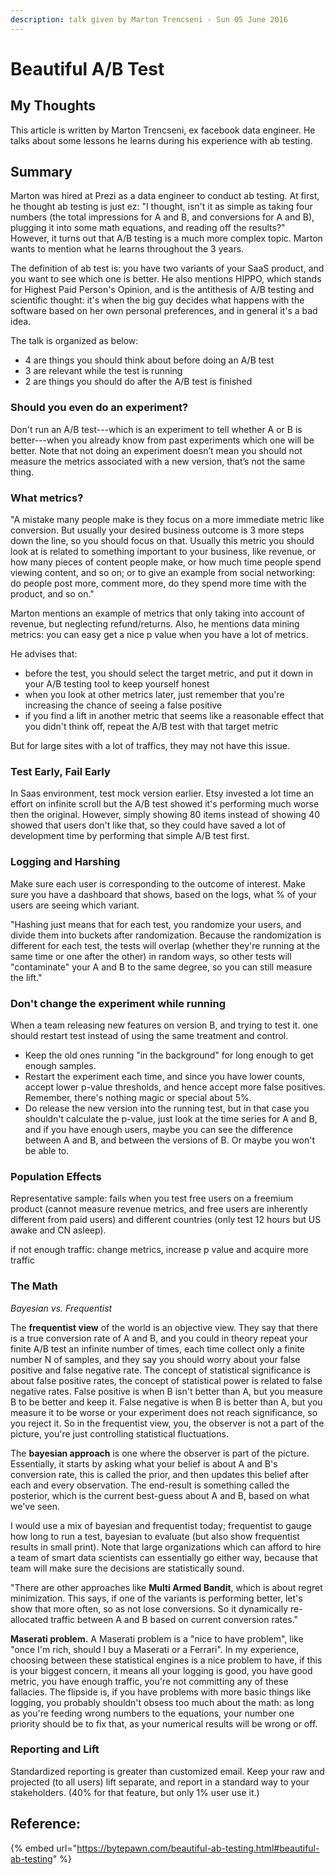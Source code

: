 ```yaml
---
description: talk given by Marton Trencseni - Sun 05 June 2016
---
```


# Beautiful A/B Test

## My Thoughts

This article is written by Marton Trencseni, ex facebook data engineer. He talks about some lessons he learns during his experience with ab testing.

## Summary

Marton was hired at Prezi as a data engineer to conduct ab testing. At first, he thought ab testing is just ez: "I thought, isn't it as simple as taking four numbers (the total impressions for A and B, and conversions for A and B), plugging it into some math equations, and reading off the results?" However, it turns out that A/B testing is a much more complex topic. Marton wants to mention what he learns throughout the 3 years.

The definition of ab test is: you have two variants of your SaaS product, and you want to see which one is better. He also mentions HIPPO, which stands for Highest Paid Person's Opinion, and is the antithesis of A/B testing and scientific thought: it's when the big guy decides what happens with the software based on her own personal preferences, and in general it's a bad idea.

The talk is organized as below:

* 4 are things you should think about before doing an A/B test
* 3 are relevant while the test is running
* 2 are things you should do after the A/B test is finished

### Should you even do an experiment?

Don't run an A/B test---which is an experiment to tell whether A or B is better---when you already know from past experiments which one will be better. Note that not doing an experiment doesn’t mean you should not measure the metrics associated with a new version, that’s not the same thing.

### What metrics?

"A mistake many people make is they focus on a more immediate metric like conversion. But usually your desired business outcome is 3 more steps down the line, so you should focus on that. Usually this metric you should look at is related to something important to your business, like revenue, or how many pieces of content people make, or how much time people spend viewing content, and so on; or to give an example from social networking: do people post more, comment more, do they spend more time with the product, and so on."

Marton mentions an example of metrics that only taking into account of revenue, but neglecting refund/returns. Also, he mentions data mining metrics: you can easy get a nice p value when you have a lot of metrics.

He advises that:

* before the test, you should select the target metric, and put it down in your A/B testing tool to keep yourself honest
* when you look at other metrics later, just remember that you're increasing the chance of seeing a false positive
* if you find a lift in another metric that seems like a reasonable effect that you didn't think off, repeat the A/B test with that target metric

But for large sites with a lot of traffics, they may not have this issue.

### Test Early, Fail Early

In Saas environment, test mock version earlier. Etsy invested a lot time an effort on infinite scroll but the A/B test showed it's performing much worse then the original. However, simply showing 80 items instead of showing 40 showed that users don't like that, so they could have saved a lot of development time by performing that simple A/B test first.

### Logging and Harshing

Make sure each user is corresponding to the outcome of interest. Make sure you have a dashboard that shows, based on the logs, what % of your users are seeing which variant.&#x20;

"Hashing just means that for each test, you randomize your users, and divide them into buckets after randomization. Because the randomization is different for each test, the tests will overlap (whether they're running at the same time or one after the other) in random ways, so other tests will "contaminate" your A and B to the same degree, so you can still measure the lift."

### Don't change the experiment while running

When a team releasing new features on version B, and trying to test it. one should restart test instead of using the same treatment and control.&#x20;

* Keep the old ones running "in the background" for long enough to get enough samples.
* Restart the experiment each time, and since you have lower counts, accept lower p-value thresholds, and hence accept more false positives. Remember, there's nothing magic or special about 5%.
* Do release the new version into the running test, but in that case you shouldn't calculate the p-value, just look at the time series for A and B, and if you have enough users, maybe you can see the difference between A and B, and between the versions of B. Or maybe you won't be able to.

### Population Effects

Representative sample: fails when you test free users on a freemium product (cannot measure revenue metrics, and free users are inherently different from paid users) and different countries (only test 12 hours but US awake and CN asleep).

if not enough traffic: change metrics, increase p value and acquire more traffic

### The Math

_Bayesian vs. Frequentist_

The **frequentist view** of the world is an objective view. They say that there is a true conversion rate of A and B, and you could in theory repeat your finite A/B test an infinite number of times, each time collect only a finite number N of samples, and they say you should worry about your false positive and false negative rate. The concept of statistical significance is about false positive rates, the concept of statistical power is related to false negative rates. False positive is when B isn't better than A, but you measure B to be better and keep it. False negative is when B is better than A, but you measure it to be worse or your experiment does not reach significance, so you reject it. So in the frequentist view, you, the observer is not a part of the picture, you're just controlling statistical fluctuations.

The **bayesian approach** is one where the observer is part of the picture. Essentially, it starts by asking what your belief is about A and B's conversion rate, this is called the prior, and then updates this belief after each and every observation. The end-result is something called the posterior, which is the current best-guess about A and B, based on what we've seen.

I would use a mix of bayesian and frequentist today; frequentist to gauge how long to run a test, bayesian to evaluate (but also show frequentist results in small print). Note that large organizations which can afford to hire a team of smart data scientists can essentially go either way, because that team will make sure the decisions are statistically sound.

"There are other approaches like **Multi Armed Bandit**, which is about regret minimization. This says, if one of the variants is performing better, let's show that more often, so as not lose conversions. So it dynamically re-allocated traffic between A and B based on current conversion rates."

**Maserati problem.** A Maserati problem is a "nice to have problem", like "once I'm rich, should I buy a Maserati or a Ferrari". In my experience, choosing between these statistical engines is a nice problem to have, if this is your biggest concern, it means all your logging is good, you have good metric, you have enough traffic, you're not committing any of these fallacies. The flipside is, if you have problems with more basic things like logging, you probably shouldn't obsess too much about the math: as long as you're feeding wrong numbers to the equations, your number one priority should be to fix that, as your numerical results will be wrong or off.

### Reporting and Lift

Standardized reporting is greater than customized email. Keep your raw and projected (to all users) lift separate, and report in a standard way to your stakeholders. (40% for that feature, but only 1% user use it.)

## Reference:

{% embed url="https://bytepawn.com/beautiful-ab-testing.html#beautiful-ab-testing" %}
